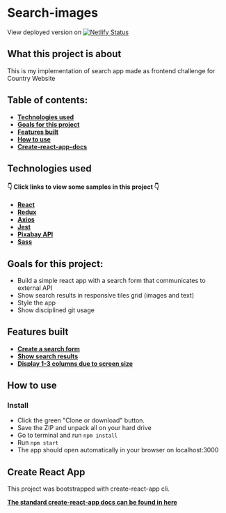 # Search-images
View deployed version on [![Netlify Status](https://api.netlify.com/api/v1/badges/6311bbfa-eaa2-406f-9558-6f35773826e4/deploy-status)](https://search-images-ed.netlify.com/)


## What this project is about
  This is my implementation of search app made as frontend challenge for Country Website

  ## Table of contents:


- **[Technologies used](#technologies-used)**
- **[Goals for this project](#goals-for-this-project)**
- **[Features built](#features-built)**
- **[How to use](#how-to-use)**
- **[Create-react-app-docs](#create-react-app)**

## Technologies used

#### 👇 Click links to view some samples in this project 👇

- **[React](./src/components/Form/FormContainer.js)**
- **[Redux](./src/reducers/images.js)**
- **[Axios](./src/actions/images.js)**
- **[Jest](./src/components/Tests/components/Form/FormContainer.test.js)**
- **[Pixabay API](./src/actions/images.js)**
- **[Sass](./src/components/Tile/TileContainer.scss)**

## Goals for this project: 
- Build a simple react app with a search form that communicates to external API
- Show search results in responsive tiles grid (images and text)
- Style the app
- Show disciplined git usage

## Features built
- **[Create a search form ](./src/components/Form/FormContainer.js)**
- **[Show search results ](./src/components/Tile/TileContainer.js)**
- **[Display 1-3 columns due to screen size](./src/components/Tile/TileContainer.scss)**

## How to use
### Install
- Click the green "Clone or download" button.
- Save the ZIP and unpack all on your hard drive
- Go to terminal and run `npm install`
- Run `npm start`
- The app should open automatically in your browser on localhost:3000

## Create React App

This project was bootstrapped with create-react-app cli.

**[The standard create-react-app docs can be found in here](./create-react-app-docs.md)**